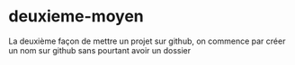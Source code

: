 # deuxieme-moyen
La deuxième façon de mettre un projet sur github, on commence par créer un nom sur github sans pourtant avoir un dossier

